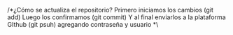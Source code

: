 /*¿Cómo se actualiza el repositorio?
Primero iniciamos los cambios (git add)
Luego los confirmamos (git commit)
Y al final enviarlos a la plataforma GIthub (git psuh) agregando contraseña y usuario
*\
